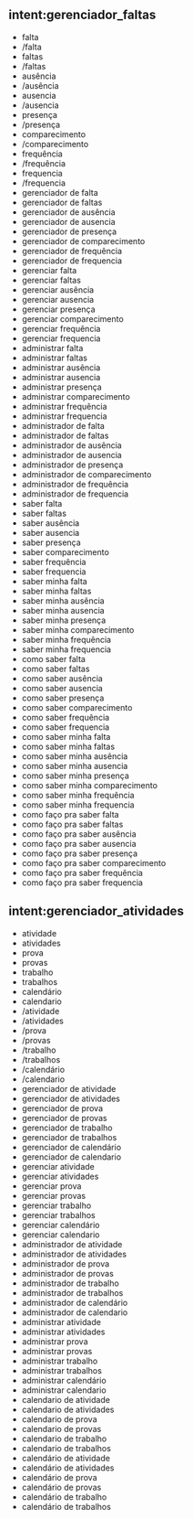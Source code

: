 ## intent:gerenciador_faltas
- falta
- /falta
- faltas
- /faltas
- ausência
- /ausência
- ausencia
- /ausencia
- presença
- /presença
- comparecimento
- /comparecimento
- frequência
- /frequência
- frequencia
- /frequencia
- gerenciador de falta
- gerenciador de faltas
- gerenciador de ausência
- gerenciador de ausencia
- gerenciador de presença
- gerenciador de comparecimento
- gerenciador de frequência
- gerenciador de frequencia
- gerenciar falta
- gerenciar faltas
- gerenciar ausência
- gerenciar ausencia
- gerenciar presença
- gerenciar comparecimento
- gerenciar frequência
- gerenciar frequencia
- administrar falta
- administrar faltas
- administrar ausência
- administrar ausencia
- administrar presença
- administrar comparecimento
- administrar frequência
- administrar frequencia
- administrador de falta
- administrador de faltas
- administrador de ausência
- administrador de ausencia
- administrador de presença
- administrador de comparecimento
- administrador de frequência
- administrador de frequencia
- saber falta
- saber faltas
- saber ausência
- saber ausencia
- saber presença
- saber comparecimento
- saber frequência
- saber frequencia
- saber minha falta
- saber minha faltas
- saber minha ausência
- saber minha ausencia
- saber minha presença
- saber minha comparecimento
- saber minha frequência
- saber minha frequencia
- como saber falta
- como saber faltas
- como saber ausência
- como saber ausencia
- como saber presença
- como saber comparecimento
- como saber frequência
- como saber frequencia
- como saber minha falta
- como saber minha faltas
- como saber minha ausência
- como saber minha ausencia
- como saber minha presença
- como saber minha comparecimento
- como saber minha frequência
- como saber minha frequencia
- como faço pra saber falta
- como faço pra saber faltas
- como faço pra saber ausência
- como faço pra saber ausencia
- como faço pra saber presença
- como faço pra saber comparecimento
- como faço pra saber frequência
- como faço pra saber frequencia

## intent:gerenciador_atividades
- atividade
- atividades
- prova
- provas
- trabalho
- trabalhos
- calendário
- calendario
- /atividade
- /atividades
- /prova
- /provas
- /trabalho
- /trabalhos
- /calendário
- /calendario
- gerenciador de atividade
- gerenciador de atividades
- gerenciador de prova
- gerenciador de provas
- gerenciador de trabalho
- gerenciador de trabalhos
- gerenciador de calendário
- gerenciador de calendario
- gerenciar atividade
- gerenciar atividades
- gerenciar prova
- gerenciar provas
- gerenciar trabalho
- gerenciar trabalhos
- gerenciar calendário
- gerenciar calendario
- administrador de atividade
- administrador de atividades
- administrador de prova
- administrador de provas
- administrador de trabalho
- administrador de trabalhos
- administrador de calendário
- administrador de calendario
- administrar atividade
- administrar atividades
- administrar prova
- administrar provas
- administrar trabalho
- administrar trabalhos
- administrar calendário
- administrar calendario
- calendario de atividade
- calendario de atividades
- calendario de prova
- calendario de provas
- calendario de trabalho
- calendario de trabalhos
- calendário de atividade
- calendário de atividades
- calendário de prova
- calendário de provas
- calendário de trabalho
- calendário de trabalhos